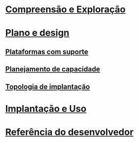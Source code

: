# [Compreensão e Exploração](/microsoft-identity-manager/understand-explore/microsoft-identity-manager-2016)
# [Plano e design](/microsoft-identity-manager/plan-design/microsoft-identity-manager-2016-supported-platforms)
## [Plataformas com suporte](microsoft-identity-manager-2016-supported-platforms.md)
## [Planejamento de capacidade](capacity-planning-guide.md)
## [Topologia de implantação](topology-considerations.md)
# [Implantação e Uso](/microsoft-identity-manager/deploy-use/microsoft-identity-manager-deploy)
# [Referência do desenvolvedor](/microsoft-identity-manager/reference/microsoft-identity-manager-2016-developer-reference)


<!--HONumber=Apr16_HO4-->


